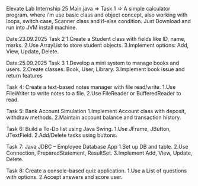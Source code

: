 Elevate Lab Internship 25
Main.java => Task 1 => A simple calculator program. where i'm use basic class and object concept, also working with loops, switch case, Scanner class and if-else condition. 
Just Download and run into JVM install machine.

Date:23.09.2025
Task 2
1.Create a Student class with fields like ID, name, marks.
2.Use ArrayList to store student objects.
3.Implement options: Add, View, Update, Delete.

Date:25.09.2025
Task 3
1.Develop a mini system to manage books and users.
2.Create classes: Book, User, Library.
3.Implement book issue and return features


Task 4: Create a text-based notes manager with file read/write.
1.Use FileWriter to write notes to a file.
2.Use FileReader or BufferedReader to read.

Task 5: Bank Account Simulation
1.Implement Account class with deposit, withdraw methods.
2.Maintain account balance and transaction history.

Task 6: Build a To-Do list using Java Swing.
1.Use JFrame, JButton, JTextField.
2.Add/Delete tasks using buttons.

Task 7: Java JDBC – Employee Database App
1.Set up DB and table.
2.Use Connection, PreparedStatement, ResultSet.
3.Implement Add, View, Update, Delete.

Task 8: Create a console-based quiz application.
1.Use a List of questions with options.
2.Accept answers and score user.
